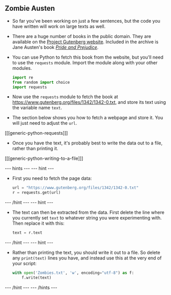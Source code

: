 ## Zombie Austen

- So far you've been working on just a few sentences, but the code you have written will work on large texts as well.

- There are a huge number of books in the public domain. They are available on the [Project Gutenberg website](https://www.gutenberg.org/). Included in the archive is Jane Austen's book [*Pride and Prejudice*](https://www.gutenberg.org/files/1342/1342-0.txt).

- You can use Python to fetch this book from the website, but you'll need to use the `requests` module. Import the module along with your other modules.

    ```python
    import re
    from random import choice
    import requests
    ```

- Now use the `requests` module to fetch the book at https://www.gutenberg.org/files/1342/1342-0.txt, and store its text using the variable name `text`.

- The section below shows you how to fetch a webpage and store it. You will just need to adjust the `url`.

[[[generic-python-requests]]]

- Once you have the text, it's probably best to write the data out to a file, rather than printing it.

[[[generic-python-writing-to-a-file]]]

--- hints --- --- hint ---
- First you need to fetch the page data:
  ```python
  url = "https://www.gutenberg.org/files/1342/1342-0.txt"
  r = requests.get(url)
  ```
--- /hint --- --- hint ---
- The text can then be extracted from the data. First delete the line where you currently set `text` to whatever string you were experimenting with. Then replace it with this:
  ```python
  text = r.text
  ```
--- /hint --- --- hint ---
- Rather than printing the text, you should write it out to a file. So delete any `print(text)` lines you have, and instead use this at the very end of your script:
  ```python
  with open('Zombies.txt', 'w', encoding="utf-8") as f:
      f.write(text)
  ```
--- /hint --- --- /hints ---
